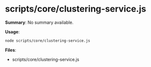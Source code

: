 # scripts/core/clustering-service.js

**Summary**: No summary available.

**Usage**:

```bash
node scripts/core/clustering-service.js
```

**Files**:
- scripts/core/clustering-service.js

